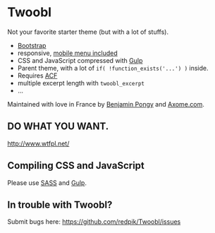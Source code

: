 # Twoobl

Not your favorite starter theme (but with a lot of stuffs).

- [Bootstrap](https://github.com/twbs/bootstrap)
- responsive, [mobile menu included](http://mmenu.frebsite.nl/)
- CSS and JavaScript compressed with [Gulp](http://gulpjs.com/)
- Parent theme, with a lot of `if( !function_exists('...') )` inside.
- Requires [ACF](http://www.advancedcustomfields.com/)
- multiple excerpt length with `twoobl_excerpt`
- ...

Maintained with love in France by [Benjamin Pongy](https://twitter.com/redpik/) and [Axome.com](http://www.axome.com).

## DO WHAT YOU WANT.
http://www.wtfpl.net/

## Compiling CSS and JavaScript
Please use [SASS](http://sass-lang.com/) and [Gulp](http://gulpjs.com/).

## In trouble with Twoobl?

Submit bugs here:
https://github.com/redpik/Twoobl/issues

